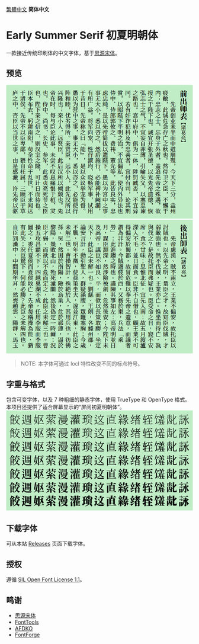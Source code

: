 [繁體中文](../../) **简体中文**

# Early Summer Serif 初夏明朝体
一款接近传统印刷体的中文字体，基于[思源宋体](https://github.com/adobe-fonts/source-han-serif)。

## 预览
![image](./pictures/pic01.png) 
![image](./pictures/pic02.png) 
> NOTE: 本字体可通过 locl 特性改变不同的标点符号。

## 字重与格式
包含可变字体，以及 7 种粗细的静态字体，使用 TrueType 和 OpenType 格式。本项目还提供了适合屏幕显示的“屏阅初夏明朝体”。  
![image](./pictures/pic03.png)  

## 下载字体
可从本站 [Releases](https://github.com/GuiWonder/EarlySummerSerif/releases) 页面下载字体。

## 授权
遵循 [SIL Open Font License 1.1](./LICENSE.txt)。

## 鸣谢
- [思源宋体](https://github.com/adobe-fonts/source-han-serif)
- [FontTools](https://github.com/fonttools/fonttools)
- [AFDKO](https://github.com/adobe-type-tools/afdko/)
- [FontForge](https://github.com/fontforge/fontforge)
